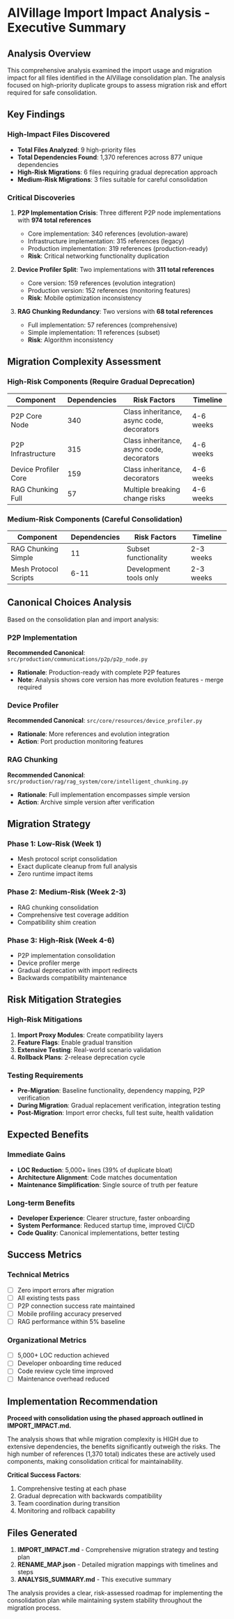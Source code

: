 # AIVillage Import Impact Analysis - Executive Summary

## Analysis Overview

This comprehensive analysis examined the import usage and migration impact for all files identified in the AIVillage consolidation plan. The analysis focused on high-priority duplicate groups to assess migration risk and effort required for safe consolidation.

## Key Findings

### High-Impact Files Discovered
- **Total Files Analyzed**: 9 high-priority files
- **Total Dependencies Found**: 1,370 references across 877 unique dependencies
- **High-Risk Migrations**: 6 files requiring gradual deprecation approach
- **Medium-Risk Migrations**: 3 files suitable for careful consolidation

### Critical Discoveries

1. **P2P Implementation Crisis**: Three different P2P node implementations with **974 total references**
   - Core implementation: 340 references (evolution-aware)
   - Infrastructure implementation: 315 references (legacy)
   - Production implementation: 319 references (production-ready)
   - **Risk**: Critical networking functionality duplication

2. **Device Profiler Split**: Two implementations with **311 total references**
   - Core version: 159 references (evolution integration)
   - Production version: 152 references (monitoring features)
   - **Risk**: Mobile optimization inconsistency

3. **RAG Chunking Redundancy**: Two versions with **68 total references**
   - Full implementation: 57 references (comprehensive)
   - Simple implementation: 11 references (subset)
   - **Risk**: Algorithm inconsistency

## Migration Complexity Assessment

### High-Risk Components (Require Gradual Deprecation)
| Component | Dependencies | Risk Factors | Timeline |
|-----------|-------------|--------------|----------|
| P2P Core Node | 340 | Class inheritance, async code, decorators | 4-6 weeks |
| P2P Infrastructure | 315 | Class inheritance, async code, decorators | 4-6 weeks |
| Device Profiler Core | 159 | Class inheritance, decorators | 4-6 weeks |
| RAG Chunking Full | 57 | Multiple breaking change risks | 4-6 weeks |

### Medium-Risk Components (Careful Consolidation)
| Component | Dependencies | Risk Factors | Timeline |
|-----------|-------------|--------------|----------|
| RAG Chunking Simple | 11 | Subset functionality | 2-3 weeks |
| Mesh Protocol Scripts | 6-11 | Development tools only | 2-3 weeks |

## Canonical Choices Analysis

Based on the consolidation plan and import analysis:

### P2P Implementation
**Recommended Canonical**: `src/production/communications/p2p/p2p_node.py`
- **Rationale**: Production-ready with complete P2P features
- **Note**: Analysis shows core version has more evolution features - merge required

### Device Profiler
**Recommended Canonical**: `src/core/resources/device_profiler.py`
- **Rationale**: More references and evolution integration
- **Action**: Port production monitoring features

### RAG Chunking
**Recommended Canonical**: `src/production/rag/rag_system/core/intelligent_chunking.py`
- **Rationale**: Full implementation encompasses simple version
- **Action**: Archive simple version after verification

## Migration Strategy

### Phase 1: Low-Risk (Week 1)
- Mesh protocol script consolidation
- Exact duplicate cleanup from full analysis
- Zero runtime impact items

### Phase 2: Medium-Risk (Week 2-3)
- RAG chunking consolidation
- Comprehensive test coverage addition
- Compatibility shim creation

### Phase 3: High-Risk (Week 4-6)
- P2P implementation consolidation
- Device profiler merge
- Gradual deprecation with import redirects
- Backwards compatibility maintenance

## Risk Mitigation Strategies

### High-Risk Mitigations
1. **Import Proxy Modules**: Create compatibility layers
2. **Feature Flags**: Enable gradual transition
3. **Extensive Testing**: Real-world scenario validation
4. **Rollback Plans**: 2-release deprecation cycle

### Testing Requirements
- **Pre-Migration**: Baseline functionality, dependency mapping, P2P verification
- **During Migration**: Gradual replacement verification, integration testing
- **Post-Migration**: Import error checks, full test suite, health validation

## Expected Benefits

### Immediate Gains
- **LOC Reduction**: 5,000+ lines (39% of duplicate bloat)
- **Architecture Alignment**: Code matches documentation
- **Maintenance Simplification**: Single source of truth per feature

### Long-term Benefits
- **Developer Experience**: Clearer structure, faster onboarding
- **System Performance**: Reduced startup time, improved CI/CD
- **Code Quality**: Canonical implementations, better testing

## Success Metrics

### Technical Metrics
- [ ] Zero import errors after migration
- [ ] All existing tests pass
- [ ] P2P connection success rate maintained
- [ ] Mobile profiling accuracy preserved
- [ ] RAG performance within 5% baseline

### Organizational Metrics
- [ ] 5,000+ LOC reduction achieved
- [ ] Developer onboarding time reduced
- [ ] Code review cycle time improved
- [ ] Maintenance overhead reduced

## Implementation Recommendation

**Proceed with consolidation using the phased approach outlined in IMPORT_IMPACT.md.**

The analysis shows that while migration complexity is HIGH due to extensive dependencies, the benefits significantly outweigh the risks. The high number of references (1,370 total) indicates these are actively used components, making consolidation critical for maintainability.

**Critical Success Factors**:
1. Comprehensive testing at each phase
2. Gradual deprecation with backwards compatibility
3. Team coordination during transition
4. Monitoring and rollback capability

## Files Generated

1. **IMPORT_IMPACT.md** - Comprehensive migration strategy and testing plan
2. **RENAME_MAP.json** - Detailed migration mappings with timelines and steps
3. **ANALYSIS_SUMMARY.md** - This executive summary

The analysis provides a clear, risk-assessed roadmap for implementing the consolidation plan while maintaining system stability throughout the migration process.